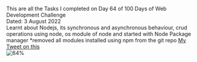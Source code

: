 This are all the Tasks I completed on Day 64 of 100 Days of Web Development Challenge<br>
Dated: 3 August 2022<br>
Learnt about Nodejs, its synchronous and asynchronous behaviour, crud operations using node, os module of node and started with Node Package manager
*removed all modules installed using npm from the git repo
[My Tweet on this](https://twitter.com/Saurav_Navdhare/status/1554813272129683456)<br>
![64%](https://progress-bar.dev/64)<br>
